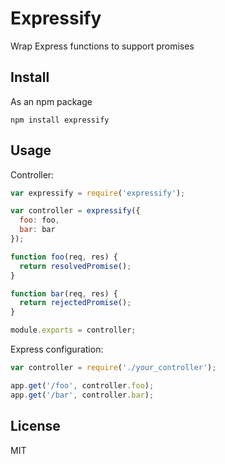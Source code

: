 # Expressify

Wrap Express functions to support promises

## Install

As an npm package

```
npm install expressify
```

## Usage

Controller:

```js
var expressify = require('expressify');

var controller = expressify({
  foo: foo,
  bar: bar
});

function foo(req, res) {
  return resolvedPromise();
}

function bar(req, res) {
  return rejectedPromise();
}

module.exports = controller;
```

Express configuration:

```js
var controller = require('./your_controller');

app.get('/foo', controller.foo);
app.get('/bar', controller.bar);
```

## License

MIT
